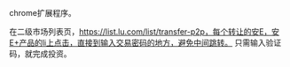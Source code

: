 chrome扩展程序。

在二级市场列表页，https://list.lu.com/list/transfer-p2p，每个转让的安E，安E+产品的li上点击，直接到输入交易密码的地方，避免中间跳转。
只需输入验证码，就完成投资。
